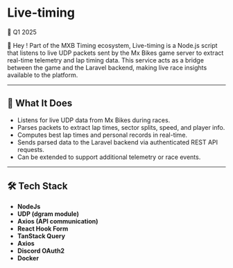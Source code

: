 # Live-timing

📅 Q1 2025

👋 Hey ! Part of the MXB Timing ecosystem, Live-timing is a Node.js script that listens to live UDP packets sent by the Mx Bikes game server to extract real-time telemetry and lap timing data.
This service acts as a bridge between the game and the Laravel backend, making live race insights available to the platform.

---

## 🏁 What It Does

- Listens for live UDP data from Mx Bikes during races.
- Parses packets to extract lap times, sector splits, speed, and player info.
- Computes best lap times and personal records in real-time.
- Sends parsed data to the Laravel backend via authenticated REST API requests.
- Can be extended to support additional telemetry or race events.

---

## 🛠️ Tech Stack

- **NodeJs**
- **UDP (dgram module)**
- **Axios (API communication)**
- **React Hook Form**
- **TanStack Query**
- **Axios**
- **Discord OAuth2**
- **Docker**

